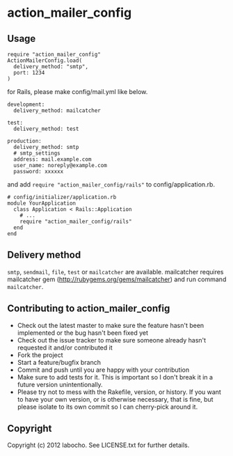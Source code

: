 # action_mailer_config

## Usage

    require "action_mailer_config"
    ActionMailerConfig.load(
      delivery_method: "smtp",
      port: 1234
    )

for Rails, please make config/mail.yml like below.

    development:
      delivery_method: mailcatcher

    test:
      delivery_method: test

    production:
      delivery_method: smtp
      # smtp_settings
      address: mail.example.com
      user_name: noreply@example.com
      password: xxxxxx

and add `require "action_mailer_config/rails"` to config/application.rb.

    # config/initializer/application.rb
    module YourApplication
      class Application < Rails::Application
        # ...
        require "action_mailer_config/rails"
      end
    end

## Delivery method

`smtp`, `sendmail`, `file`, `test` or `mailcatcher` are available.
mailcatcher requires mailcatcher gem (http://rubygems.org/gems/mailcatcher) and run command `mailcatcher`.

## Contributing to action\_mailer\_config

* Check out the latest master to make sure the feature hasn't been implemented or the bug hasn't been fixed yet
* Check out the issue tracker to make sure someone already hasn't requested it and/or contributed it
* Fork the project
* Start a feature/bugfix branch
* Commit and push until you are happy with your contribution
* Make sure to add tests for it. This is important so I don't break it in a future version unintentionally.
* Please try not to mess with the Rakefile, version, or history. If you want to have your own version, or is otherwise necessary, that is fine, but please isolate to its own commit so I can cherry-pick around it.

## Copyright

Copyright (c) 2012 labocho. See LICENSE.txt for
further details.


